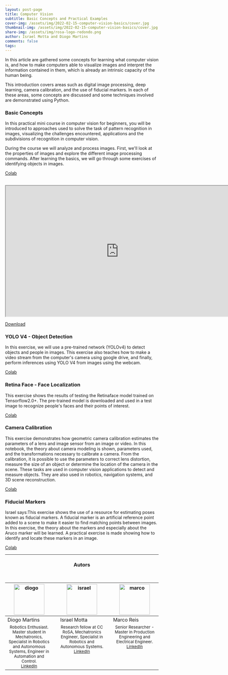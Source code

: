 ```yaml
---
layout: post-page
title: Computer Vision
subtitle: Basic Concepts and Practical Examples
cover-img: /assets/img/2022-02-15-computer-vision-basics/cover.jpg
thumbnail-img: /assets/img/2022-02-15-computer-vision-basics/cover.jpg
share-img: /assets/img/rosa-logo-redondo.png
author: Israel Motta and Diogo Martins
comments: false
tags:
---
```


In this article are gathered some concepts for learning what computer vision is, and how to make computers able to visualize images and interpret the information contained in them, which is already an intrinsic capacity of the human being.

This introduction covers areas such as digital image processing, deep learning, camera calibration, and the use of fiducial markers. In each of these areas, some concepts are discussed and some techniques involved are demonstrated using Python. 


### Basic Concepts

In this practical mini course in computer vision for beginners, you will be introduced to approaches used to solve the task of pattern recognition in images, visualizing the challenges encountered, applications and the subdivisions of recognition in computer vision.

During the course we will analyze and process images. First, we'll look at the properties of images and explore the different image processing commands. After learning the basics, we will go through some exercises of identifying objects in images.


[Colab](https://drive.google.com/file/d/1llBM5qg1iFfzHuy12C9C9a24Yp47-R8A/view?usp=sharing) 

<br>
<iframe src ="https://drive.google.com/file/d/1jIQ0Wfs9NheBQGSKlzipJLbvuGi3efoh/preview" width='740' height='430' allowfullscreen mozallowfullscreen webkitallowfullscreen></iframe>
<br>

[Download](https://drive.google.com/file/d/1ZwGIun9K3DtFqcpRCo3hfRYTc5rOS6g1/view?usp=sharing)

### YOLO V4 - Object Detection

In this exercise, we will use a pre-trained network (YOLOv4) to detect objects and people in images. This exercise also teaches how to make a video stream from the computer's camera using google drive, and finally, perform inferences using YOLO V4 from images using the webcam. 

[Colab](https://drive.google.com/file/d/1ayBpk8k-qFkne_UGfIBt6EltTfNkjUE0/view?usp=sharing) 

### Retina Face - Face Localization

This exercise shows the results of testing the Retinaface model trained on Tensorflow2.0+. The pre-trained model is downloaded and used in a test image to recognize people's faces and their points of interest. 

[Colab](https://drive.google.com/file/d/1MruLLmjDxBDtAZtNEe4giBPB5PBQgXHs/view?usp=sharing) 

### Camera Calibration

This exercise demonstrates how geometric camera calibration estimates the parameters of a lens and image sensor from an image or video. In this notebook, the theory about camera modeling is shown, parameters used, and the transformations necessary to calibrate a camera. From the calibration, it is possible to use the parameters to correct lens distortion, measure the size of an object or determine the location of the camera in the scene. These tasks are used in computer vision applications to detect and measure objects. They are also used in robotics, navigation systems, and 3D scene reconstruction. 

[Colab](https://drive.google.com/file/d/1q74XroETNmT3-jy1ir1wMBp2HHem1uF1/view?usp=sharing) 

### Fiducial Markers

Israel says:This exercise shows the use of a resource for estimating poses known as fiducial markers. A fiducial marker is an artificial reference point added to a scene to make it easier to find matching points between images. In this exercise, the theory about the markers and especially about the Aruco marker will be learned. A practical exercise is made showing how to identify and locate these markers in an image. 

[Colab](https://drive.google.com/file/d/1_lgW0aeJHUryArxjkNj8fjNVAGQViscs/view?usp=sharing) 


<hr>


<center><h3 class="post-title">Autors</h3><br/></center>
<div class="row">
  <div class=" col-xl-auto offset-xl-0 col-lg-4 offset-lg-0">
    <table class="table-borderless highlight">
      <thead>
        <tr>
          <th><center><img src="{{ 'assets/img/people/diogomartins-1.png' | relative_url }}" width="100" alt="diogo" class="img-fluid rounded-circle" /></center></th>
          <th></th>
          <th><center><img src="{{ 'assets/img/people/israelneto-1.png' | relative_url }}" width="100" alt="israel" class="img-fluid rounded-circle"/></center></th>
          <th></th>
          <th><center><img src="{{ 'assets/img/people/marcoreis8b&w-1.png' | relative_url }}" width="100" alt="marco" class="img-fluid rounded-circle"/></center></th>
        </tr>
      </thead>
      <tbody>
        <tr class="font-weight-bolder" style="text-align: center margin-top: 0">
          <td width="33.33%">Diogo Martins</td>
          <td></td>
          <td width="33.33%">Israel Motta</td>
          <td></td>
          <td width="33.33%">Marco Reis</td>
        </tr>
        <tr style="text-align: center" >
          <td style="vertical-align: top"><small>Robotics Enthusiast. Master student in Mechatronics, Specialist in Robotics and Autonomous Systems, Engineer in Automation and Control. <br> <a href="https://www.linkedin.com/in/diogo-alexandre-martins/">LinkedIn</a></small></td>
          <td></td>
          <td style="vertical-align: top"><small>Research fellow at CC RoSA, Mechatronics Engineer, Specialist in Robotics and Autonomous Systems. <br> <a href="https://www.linkedin.com/in/israel-neto/">LinkedIn</a> </small></td>
          <td></td>
          <td style="vertical-align: top"><small>Senior Researcher - Master in Production Engineering and Electrical Engineer.  <br> <a href="https://www.linkedin.com/in/marco-reis-061618/">LinkedIn</a></small></td>
        </tr>
      </tbody>
    </table>
  </div>
</div>
